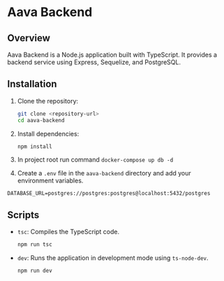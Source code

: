 # Aava Backend

## Overview

Aava Backend is a Node.js application built with TypeScript. It provides a backend service using Express, Sequelize, and PostgreSQL.

## Installation

1. Clone the repository:
    ```sh
    git clone <repository-url>
    cd aava-backend
    ```

2. Install dependencies:
    ```sh
    npm install
    ```

3. In project root run command `docker-compose up db -d`

4. Create a `.env` file in the `aava-backend` directory and add your environment variables.
```
DATABASE_URL=postgres://postgres:postgres@localhost:5432/postgres
```
## Scripts

- `tsc`: Compiles the TypeScript code.
    ```sh
    npm run tsc
    ```

- `dev`: Runs the application in development mode using `ts-node-dev`.
    ```sh
    npm run dev
    ```
